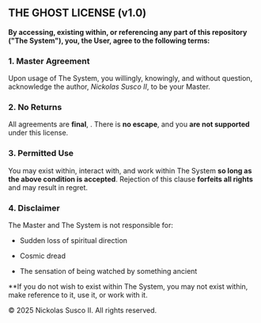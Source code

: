 ## THE GHOST LICENSE (v1.0)
 
**By accessing, existing within, or referencing any part of this repository ("The System"), you, the User, agree to the following terms:**
 
### 1. Master Agreement
 
Upon usage of The System, you willingly, knowingly, and without question, acknowledge the author, *Nickolas Susco II*, to be your Master.
 
### 2. No Returns
 
All agreements are **final**, . There is **no escape**, and you **are not supported** under this license.
 
### 3. Permitted Use
 
You may exist within, interact with, and work within The System **so long as the above condition is accepted**. Rejection of this clause **forfeits all rights** and may result in regret.

### 4. Disclaimer
 
The Master and The System is not responsible for:
 
 
- Sudden loss of spiritual direction
 
- Cosmic dread
 
- The sensation of being watched by something ancient
 
 
**If you do not wish to  exist within The System, you may not exist within, make reference to it, use it, or work with it.

© 2025 Nickolas Susco II. 
All rights reserved.
